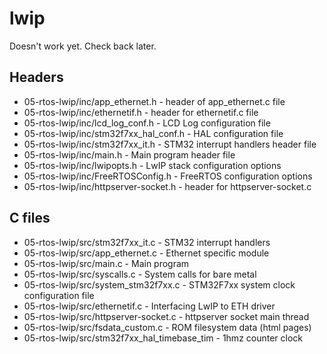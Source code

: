 # lwip

Doesn't work yet. Check back later.

## Headers
  - 05-rtos-lwip/inc/app_ethernet.h -             header of app_ethernet.c file
  - 05-rtos-lwip/inc/ethernetif.h -               header for ethernetif.c file
  - 05-rtos-lwip/inc/lcd_log_conf.h -             LCD Log configuration file
  - 05-rtos-lwip/inc/stm32f7xx_hal_conf.h -       HAL configuration file
  - 05-rtos-lwip/inc/stm32f7xx_it.h -             STM32 interrupt handlers header file
  - 05-rtos-lwip/inc/main.h -                     Main program header file
  - 05-rtos-lwip/inc/lwipopts.h -                 LwIP stack configuration options
  - 05-rtos-lwip/inc/FreeRTOSConfig.h -           FreeRTOS configuration options
  - 05-rtos-lwip/inc/httpserver-socket.h -        header for httpserver-socket.c
  
## C files

  - 05-rtos-lwip/src/stm32f7xx_it.c -             STM32 interrupt handlers
  - 05-rtos-lwip/src/app_ethernet.c -             Ethernet specific module
  - 05-rtos-lwip/src/main.c -                     Main program
  - 05-rtos-lwip/src/syscalls.c -                 System calls for bare metal
  - 05-rtos-lwip/src/system_stm32f7xx.c -         STM32F7xx system clock configuration file
  - 05-rtos-lwip/src/ethernetif.c -               Interfacing LwIP to ETH driver
  - 05-rtos-lwip/src/httpserver-socket.c -        httpserver socket main thread
  - 05-rtos-lwip/src/fsdata_custom.c -            ROM filesystem data (html pages)
  - 05-rtos-lwip/src/stm32f7xx_hal_timebase_tim - 1hmz counter clock
